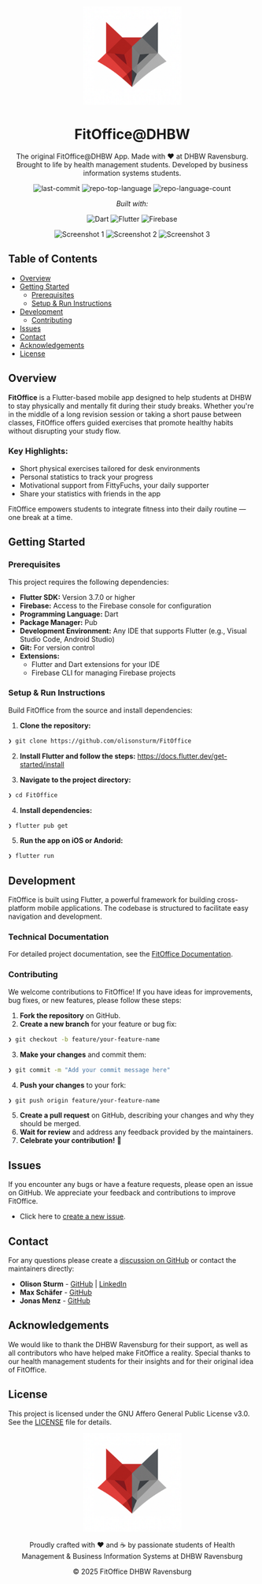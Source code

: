 <div align="center">

  <img src="https://github.com/olisonsturm/FitOffice/blob/markdowns/assets/logo/fit_office.png" alt="FitOffice Logo" width="200">

# FitOffice@DHBW

The original FitOffice@DHBW App. Made with ❤️ at DHBW Ravensburg.<br>Brought to life by health management students. Developed by business information systems students.

![last-commit](https://img.shields.io/github/last-commit/olisonsturm/FitOffice?style=flat&logo=git&logoColor=white&color=0080ff)
![repo-top-language](https://img.shields.io/github/languages/top/olisonsturm/FitOffice?style=flat&color=0080ff)
![repo-language-count](https://img.shields.io/github/languages/count/olisonsturm/FitOffice?style=flat&color=0080ff)

*Built with:*

![Dart](https://img.shields.io/badge/Dart-0175C2.svg?style=flat&logo=Dart&logoColor=white)
![Flutter](https://img.shields.io/badge/Flutter-02569B.svg?style=flat&logo=Flutter&logoColor=white)
![Firebase](https://img.shields.io/badge/Firebase-FFCA28.svg?style=flat&logo=Firebase&logoColor=orange)

![Screenshot 1](https://raw.githubusercontent.com/olisonsturm/FitOffice/main/assets/screenshots/screenshot1.png)
![Screenshot 2](https://raw.githubusercontent.com/olisonsturm/FitOffice/main/assets/screenshots/screenshot2.png)
![Screenshot 3](https://raw.githubusercontent.com/olisonsturm/FitOffice/main/assets/screenshots/screenshot3.png)

</div>

## Table of Contents
- [Overview](#overview)
- [Getting Started](#getting-started)
  - [Prerequisites](#prerequisites)
  - [Setup & Run Instructions](#setup--run-instructions)
- [Development](#development)
  - [Contributing](#contributing)
- [Issues](#issues)
- [Contact](#contact)
- [Acknowledgements](#acknowledgements)
- [License](#license)


## Overview

**FitOffice** is a Flutter-based mobile app designed to help students at DHBW to 
stay physically and mentally fit during their study breaks. Whether you're in the 
middle of a long revision session or taking a short pause between classes, 
FitOffice offers guided exercises that promote healthy 
habits without disrupting your study flow. 

### Key Highlights:
- Short physical exercises tailored for desk environments
- Personal statistics to track your progress
- Motivational support from FittyFuchs, your daily supporter
- Share your statistics with friends in the app

FitOffice empowers students to integrate fitness into their daily routine — one break at a time.

## Getting Started

### Prerequisites

This project requires the following dependencies:

- **Flutter SDK:** Version 3.7.0 or higher
- **Firebase:** Access to  the Firebase console for configuration
- **Programming Language:** Dart
- **Package Manager:** Pub
- **Development Environment:** Any IDE that supports Flutter (e.g., Visual Studio Code, Android Studio)
- **Git:** For version control
- **Extensions:** 
  - Flutter and Dart extensions for your IDE
  - Firebase CLI for managing Firebase projects

### Setup & Run Instructions

Build FitOffice from the source and install dependencies:

1. **Clone the repository:**
```sh
❯ git clone https://github.com/olisonsturm/FitOffice
```
2. **Install Flutter and follow the steps:**
https://docs.flutter.dev/get-started/install

3. **Navigate to the project directory:**
```sh
❯ cd FitOffice
```

4. **Install dependencies:**
```sh
❯ flutter pub get
```

5. **Run the app on iOS or Andorid:**
```sh
❯ flutter run 
```

## Development

FitOffice is built using Flutter, a powerful framework for building cross-platform mobile applications. The codebase is structured to facilitate easy navigation and development.

### Technical Documentation

For detailed project documentation, see the [FitOffice Documentation](TECHNICAL_DOCUMENTATION.md).

### Contributing

We welcome contributions to FitOffice! If you have ideas for improvements, bug fixes, or new features, please follow these steps:
1. **Fork the repository** on GitHub.
2. **Create a new branch** for your feature or bug fix:
```sh
❯ git checkout -b feature/your-feature-name
```
3. **Make your changes** and commit them:
```sh
❯ git commit -m "Add your commit message here"
```
4. **Push your changes** to your fork:
```sh
❯ git push origin feature/your-feature-name
```
5. **Create a pull request** on GitHub, describing your changes and why they should be merged.
6. **Wait for review** and address any feedback provided by the maintainers.
7. **Celebrate your contribution!** 🎉

## Issues

If you encounter any bugs or have a feature requests, please open an issue on GitHub. We appreciate your feedback and contributions to improve FitOffice.
- Click here to [create a new issue](https://github.com/olisonsturm/FitOffice/issues/new/choose).

## Contact

For any questions please create a [discussion on GitHub](https://github.com/olisonsturm/FitOffice/discussions/new/choose)
or contact the maintainers directly:
- **Olison Sturm** - [GitHub](https://github.com/olisonsturm) | [LinkedIn](https://www.linkedin.com/in/olisonsturm/)
- **Max Schäfer** - [GitHub](https://github.com/MaxSch-03)
- **Jonas Menz** - [GitHub](https://github.com/Menzerich)

## Acknowledgements

We would like to thank the DHBW Ravensburg for their support, as well as all contributors who have helped make FitOffice a reality. Special thanks to our health management students for their insights and for their original idea of FitOffice.

## License

This project is licensed under the GNU Affero General Public License v3.0. See the [LICENSE](LICENSE) file for details.


<div align="center">
  <img src="assets/logo/fit_office.png" alt="FitOffice Logo" width="200">
  <p>Proudly crafted with ❤️ and ☕ by passionate students of Health Management & Business Information Systems at DHBW Ravensburg</p>
  <p>© 2025 FitOffice DHBW Ravensburg</p>
</div>